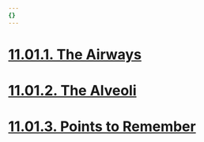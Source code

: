 ```yaml
---
{}
---
```

   
# [11.01.1. The Airways](../../../Pulmonary%20Medicine/11.%20Respiratory%20Anatomy%20%26%20Physiology/11.01.%20The%20Airways%20%26%20Alveoli/11.01.1.%20The%20Airways.md)   
   
# [11.01.2. The Alveoli](../../../Pulmonary%20Medicine/11.%20Respiratory%20Anatomy%20%26%20Physiology/11.01.%20The%20Airways%20%26%20Alveoli/11.01.2.%20The%20Alveoli.md)   
   
# [11.01.3. Points to Remember](../../../Pulmonary%20Medicine/11.%20Respiratory%20Anatomy%20%26%20Physiology/11.01.%20The%20Airways%20%26%20Alveoli/11.01.3.%20Points%20to%20Remember.md)